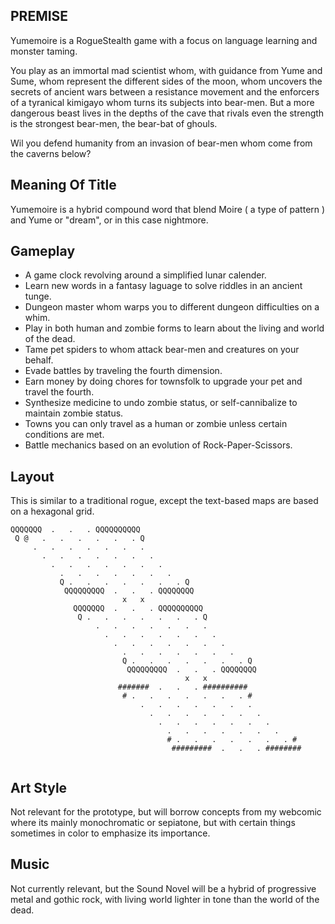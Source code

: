 ## PREMISE
Yumemoire is a RogueStealth game with a focus on language learning and monster taming.

You play as an immortal mad scientist whom, with guidance from Yume and Sume, whom represent the different sides of the moon, whom uncovers the secrets of ancient wars between a resistance movement and the enforcers of a tyranical kimigayo whom turns its subjects into bear-men. But a more dangerous beast lives in the depths of the cave that rivals even the strength is the strongest bear-men, the bear-bat of ghouls.

Wil you defend humanity from an invasion of bear-men whom come from the caverns below?

## Meaning Of Title
Yumemoire is a hybrid compound word that blend Moire ( a type of pattern ) and Yume or "dream", or in this case nightmore.

## Gameplay
* A game clock revolving around a simplified lunar calender.
* Learn new words in a fantasy laguage to solve riddles in an ancient tunge.
* Dungeon master whom warps you to different dungeon difficulties on a whim.
* Play in both human and zombie forms to learn about the living and world of the dead.
* Tame pet spiders to whom attack bear-men and creatures on your behalf.
* Evade battles by traveling the fourth dimension.
* Earn money by doing chores for townsfolk to upgrade your pet and travel the fourth.
* Synthesize medicine to undo zombie status, or self-cannibalize to maintain zombie status.
* Towns you can only travel as a human or zombie unless certain conditions are met.
* Battle mechanics based on an evolution of Rock-Paper-Scissors.

## Layout
This is similar to a traditional rogue, except the text-based maps are based on a hexagonal grid.

~~~
QQQQQQQ  .   .   . QQQQQQQQQQ
 Q @   .   .   .   .   .   . Q
     .   .   .   .   .   .   .
       .   .   .   .   .   .   .
         .   .   .   .   .   .   .
           .   .   .   .   .   .   .  
           Q .   .   .   .   .   .   . Q
            QQQQQQQQQ  .   .   . QQQQQQQQ
                         x   x
              QQQQQQQ  .   .   . QQQQQQQQQQ
               Q .   .   .   .   .   .   . Q
                   .   .   .   .   .   .   .
                     .   .   .   .   .   .   .
                       .   .   .   .   .   .   .
                         .   .   .   .   .   .   .  
                         Q .   .   .   .   .   .   . Q
                          QQQQQQQQQ  .   .   . QQQQQQQQ
                                       x   x
                        #######  .   .   . ##########
                         # .   .   .   .   .   .   . #
                             .   .   .   .   .   .   .
                               .   .   .   .   .   .   .
                                 .   .   .   .   .   .   .
                                   .   .   .   .   .   .   . 
                                   # .   .   .   .   .   .   . #
                                    #########  .   .   . ########
 
~~~

## Art Style
Not relevant for the prototype, but will borrow concepts from my webcomic where its mainly monochromatic or sepiatone, but with certain things sometimes in color to emphasize its importance.

## Music
Not currently relevant, but the Sound Novel will be a hybrid of progressive metal and gothic rock, with living world lighter in tone than the world of the dead.
